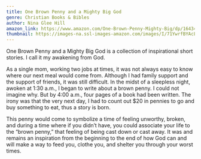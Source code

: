 ```yaml
---
title: One Brown Penny and a Mighty Big God
genre: Christian Books & Bibles
author: Nina Glee Hill
amazon_link: https://www.amazon.com/One-Brown-Penny-Mighty-Big/dp/1643459090/ref=tmm_pap_swatch_0?_encoding=UTF8&qid=1643371569&sr=8-1
thumbnail: https://images-na.ssl-images-amazon.com/images/I/71YwrfBYAcL.jpg
---
```

One Brown Penny and a Mighty Big God is a collection of inspirational short stories. I call it my awakening from God. 

As a single mom, working two jobs at times, it was not always easy to know where our next meal would come from. Although I had family support and the support of friends, it was still difficult. In the midst of a sleepless night, awoken at 1:30 a.m., I began to write about a brown penny. I could not imagine why. But by 4:00 a.m., four pages of a book had been written. The irony was that the very next day, I had to count out $20 in pennies to go and buy something to eat, thus a story is born.

This penny would come to symbolize a time of feeling unworthy, broken, and during a time where if you didn’t have, you could associate your life to the “brown penny,” that feeling of being cast down or cast away. It was and remains an inspiration from the beginning to the end of how God can and will make a way to feed you, clothe you, and shelter you through your worst times.